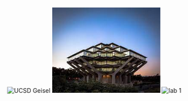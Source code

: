![UCSD Geisel](https://today.ucsd.edu/news_uploads/Resized_Geisel_Library_08.31.jpg)
![local image](ucsdimagetest.jpg)
![lab 1](labreport1_cse15l.jpg)
